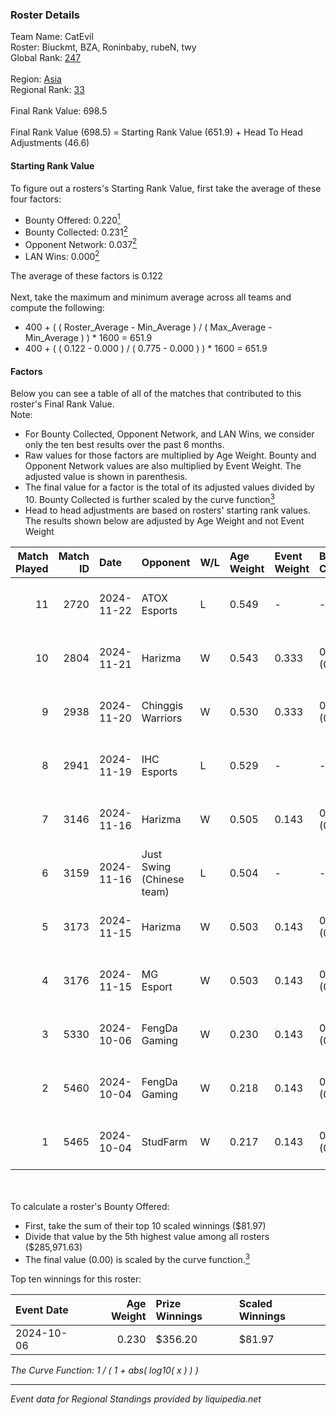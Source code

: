 ### Roster Details<br />
Team Name: CatEvil<br />
Roster: Biuckmt, BZA, Roninbaby, rubeN, twy<br />
Global Rank: [247](../../standings_global_2025_02_28.md)<br />
<br />
Region: [Asia]( ../../standings_asia_2025_02_28.md)<br />
Regional Rank: [33]( ../../standings_asia_2025_02_28.md)<br />
<br />
Final Rank Value:  698.5<br />
<br />
Final Rank Value (698.5) = Starting Rank Value (651.9) + Head To Head Adjustments (46.6)<br />

#### Starting Rank Value<br />
To figure out a rosters's Starting Rank Value, first take the average of these four factors:<br />
- Bounty Offered: 0.220[<sup>1</sup>](#table2)
- Bounty Collected: 0.231[<sup>2</sup>](#table1)
- Opponent Network: 0.037[<sup>2</sup>](#table1)
- LAN Wins: 0.000[<sup>2</sup>](#table1)

The average of these factors is 0.122<br />
<br />
Next, take the maximum and minimum average across all teams and compute the following:<br />
- 400 + ( ( Roster_Average - Min_Average ) / ( Max_Average - Min_Average ) ) * 1600 = 651.9
- 400 + ( ( 0.122 - 0.000 ) / ( 0.775 - 0.000 ) ) * 1600 = 651.9


#### Factors<br />
Below you can see a table of all of the matches that contributed to this roster's Final Rank Value.<br />
Note:<br />

- For Bounty Collected, Opponent Network, and LAN Wins, we consider only the ten best results over the past 6 months.
- Raw values for those factors are multiplied by Age Weight. Bounty and Opponent Network values are also multiplied by Event Weight. The adjusted value is shown in parenthesis.
- The final value for a factor is the total of its adjusted values divided by 10. Bounty Collected is further scaled by the curve function[<sup>3</sup>](#curveFunction)
- Head to head adjustments are based on rosters' starting rank values. The results shown below are adjusted by Age Weight and not Event Weight
<span id="table1"></span><br />


| Match Played | Match ID | Date       | Opponent                  | W/L | Age Weight | Event Weight | Bounty Collected | Opponent Network | LAN Wins  | H2H Adj. | Roster                              |
| -: | -: | :- | :- | :- | :- | :- | :- | :- | :- | -: | :- |
|           11 |     2720 | 2024-11-22 | ATOX Esports              | L   | 0.549      | -            | -                | -                | -         |    -0.90 | Biuckmt, BZA, Roninbaby, rubeN, twy |
|           10 |     2804 | 2024-11-21 | Harizma                   | W   | 0.543      | 0.333        | 0.002 (0.000)    | 0.586 (0.106)    | 0 (0.000) |    11.07 | Biuckmt, BZA, Roninbaby, rubeN, twy |
|            9 |     2938 | 2024-11-20 | Chinggis Warriors         | W   | 0.530      | 0.333        | 0.019 (0.003)    | 0.753 (0.133)    | 0 (0.000) |    13.53 | Biuckmt, BZA, Roninbaby, rubeN, twy |
|            8 |     2941 | 2024-11-19 | IHC Esports               | L   | 0.529      | -            | -                | -                | -         |    -7.44 | Biuckmt, BZA, Roninbaby, rubeN, twy |
|            7 |     3146 | 2024-11-16 | Harizma                   | W   | 0.505      | 0.143        | 0.002 (0.000)    | 0.586 (0.042)    | 0 (0.000) |    10.46 | Biuckmt, BZA, Roninbaby, rubeN, twy |
|            6 |     3159 | 2024-11-16 | Just Swing (Chinese team) | L   | 0.504      | -            | -                | -                | -         |    -5.80 | Biuckmt, BZA, Roninbaby, rubeN, twy |
|            5 |     3173 | 2024-11-15 | Harizma                   | W   | 0.503      | 0.143        | 0.002 (0.000)    | 0.586 (0.042)    | 0 (0.000) |    10.37 | Biuckmt, BZA, Roninbaby, rubeN, twy |
|            4 |     3176 | 2024-11-15 | MG Esport                 | W   | 0.503      | 0.143        | 0.000 (0.000)    | 0.000 (0.000)    | 0 (0.000) |     2.92 | Biuckmt, BZA, Roninbaby, rubeN, twy |
|            3 |     5330 | 2024-10-06 | FengDa Gaming             | W   | 0.230      | 0.143        | 0.010 (0.000)    | 0.688 (0.023)    | 0 (0.000) |     4.75 | Biuckmt, lan, roninbaby, rubeN, twy |
|            2 |     5460 | 2024-10-04 | FengDa Gaming             | W   | 0.218      | 0.143        | 0.010 (0.000)    | 0.688 (0.021)    | 0 (0.000) |     4.55 | Biuckmt, lan, roninbaby, rubeN, twy |
|            1 |     5465 | 2024-10-04 | StudFarm                  | W   | 0.217      | 0.143        | 0.000 (0.000)    | 0.033 (0.001)    | 0 (0.000) |     3.11 | Biuckmt, lan, roninbaby, rubeN, twy |

<br />
<span id="table2"></span><br />
To calculate a roster's Bounty Offered:<br />

- First, take the sum of their top 10 scaled winnings ($81.97)
- Divide that value by the 5th highest value among all rosters ($285,971.63)
- The final value (0.00) is scaled by the curve function.[<sup>3</sup>](#curveFunction)

Top ten winnings for this roster:<br />

| Event Date | Age Weight | Prize Winnings | Scaled Winnings |
| :- | -: | :- | :- |
| 2024-10-06 |      0.230 | $356.20        | $81.97          |


<span id="curveFunction"></span>_The Curve Function: 1 / ( 1 + abs( log10( x ) ) )_<br />

---
_Event data for Regional Standings provided by liquipedia.net_<br />
